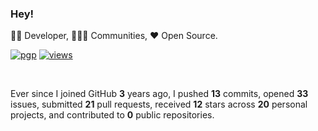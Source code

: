 ### Hey!

:man_technologist: Developer, :family_man_woman_girl: Communities, :hearts: Open Source.

[![pgp](https://img.shields.io/badge/pgp-0x437AB9C8F7E9BD8A-313131?style=flat&labelColor=545454&color=313131)](https://github.com/gentiangashi.gpg) [![views](https://komarev.com/ghpvc/?username=gentiangashi&style=flat&color=313131&label=views)](https://github.com/gentiangashi)

<br>

Ever since I joined GitHub **3** years ago, I pushed **13** commits, opened **33** issues, submitted **21** pull requests, received **12** stars across **20** personal projects, and contributed to **0** public repositories.
